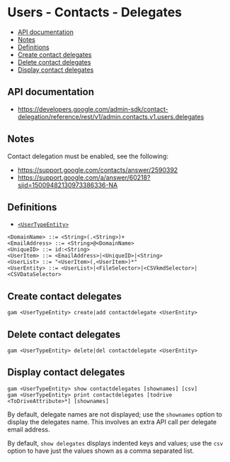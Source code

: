 # Users - Contacts - Delegates
- [API documentation](#api-documentation)
- [Notes](#notes)
- [Definitions](#definitions)
- [Create contact delegates](#create-contact-delegates)
- [Delete contact delegates](#delete-contact-delegates)
- [Display contact delegates](#display-contact-delegates)

## API documentation
* https://developers.google.com/admin-sdk/contact-delegation/reference/rest/v1/admin.contacts.v1.users.delegates

## Notes
Contact delegation must be enabled, see the following:

* https://support.google.com/contacts/answer/2590392
* https://support.google.com/a/answer/60218?sjid=15009482130973386336-NA

## Definitions
* [`<UserTypeEntity>`](Collections-of-Users)

```
<DomainName> ::= <String>(.<String>)+
<EmailAddress> ::= <String>@<DomainName>
<UniqueID> ::= id:<String>
<UserItem> ::= <EmailAddress>|<UniqueID>|<String>
<UserList> ::= "<UserItem>(,<UserItem>)*"
<UserEntity> ::= <UserList>|<FileSelector>|<CSVkmdSelector>|<CSVDataSelector>
```
## Create contact delegates
```
gam <UserTypeEntity> create|add contactdelegate <UserEntity>
```
## Delete contact delegates
```
gam <UserTypeEntity> delete|del contactdelegate <UserEntity>
```
## Display contact delegates
```
gam <UserTypeEntity> show contactdelegates [shownames] [csv]
gam <UserTypeEntity> print contactdelegates [todrive <ToDriveAttribute>*] [shownames]
```
By default, delegate names are not displayed; use the `shownames` option to display the delegates name.
This involves an extra API call per delegate email address.

By default, `show delegates` displays indented keys and values; use the `csv` option to have just the values
shown as a comma separated list.
